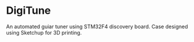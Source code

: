 # DigiTune

An automated guiar tuner using STM32F4 discovery board.
Case designed using Sketchup for 3D printing.
